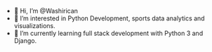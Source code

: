 - 👋 Hi, I’m @Washirican
- 👀 I’m interested in Python Development, sports data analytics and visualizations.
- 🌱 I’m currently learning full stack development with Python 3 and Django.

<!---
Washirican/Washirican is a ✨ special ✨ repository because its `README.md` (this file) appears on your GitHub profile.
You can click the Preview link to take a look at your changes.
--->
